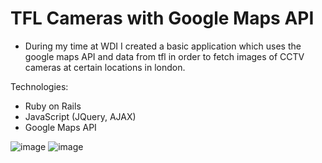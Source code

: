 # TFL Cameras with Google Maps API

- During my time at WDI I created a basic application which uses the google maps API and data from tfl in order to fetch images of CCTV cameras at certain locations in london.

Technologies: 
- Ruby on Rails
- JavaScript (JQuery, AJAX)
- Google Maps API


![image](http://i.imgur.com/5RRFxqd.jpg)
![image](http://i.imgur.com/ytk4lz7.jpg)
